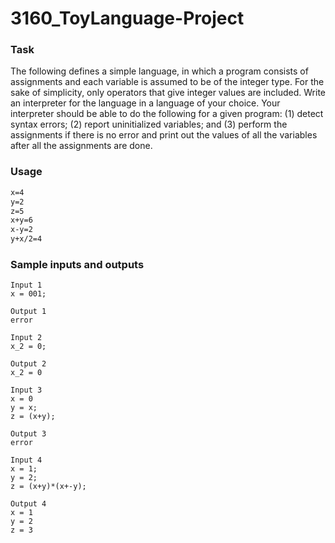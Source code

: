 # 3160_ToyLanguage-Project

### Task
The following defines a simple language, in which a program consists of assignments and each variable is assumed to be of the integer type. For the sake of simplicity, only operators that give integer values are included. Write an interpreter for the language in a language of your choice. Your interpreter should be able to do the following for a given program: (1) detect syntax errors; (2) report uninitialized variables; and (3) perform the assignments if there is no error and print out the values of all the variables after all the assignments are done.


### Usage
```cmd
x=4
y=2
z=5
x+y=6
x-y=2
y+x/2=4
```

### Sample inputs and outputs
    Input 1
    x = 001;

    Output 1
    error

    Input 2
    x_2 = 0;

    Output 2
    x_2 = 0

    Input 3
    x = 0
    y = x;
    z = (x+y);

    Output 3
    error

    Input 4
    x = 1;
    y = 2;
    z = (x+y)*(x+-y);

    Output 4
    x = 1
    y = 2
    z = 3
